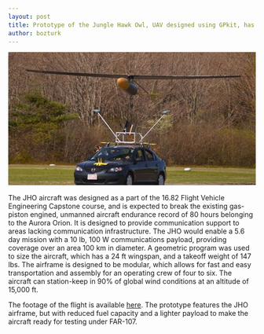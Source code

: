 ```yaml
---
layout: post
title: Prototype of the Jungle Hawk Owl, UAV designed using GPkit, has first flight!
author: bozturk
---
```


<img src="../../public/images/jho_takeoff.jpg" alt="jho_takeoff" style="width: 700px;"/>

The JHO aircraft was designed as a part of the 16.82 Flight Vehicle Engineering Capstone course, and is expected to break the existing gas-piston engined, unmanned aircraft endurance record of 80 hours belonging to the Aurora Orion. It is designed to provide communication support to areas lacking communication infrastructure. The JHO would enable a 5.6 day mission with a 10 lb, 100 W communications payload, providing coverage over an area 100 km in diameter. A geometric program was used to size the aircraft, which has a 24 ft wingspan, and a takeoff weight of 147 lbs. The airframe is designed to be modular, which allows for fast and easy transportation and assembly for an operating crew of four to six. The aircraft can station-keep in 90\% of global wind conditions at an altitude of 15,000 ft.

The footage of the flight is available [here](https://www.youtube.com/watch?v=bySwWGixgmA&feature=share). The prototype features the JHO airframe, but with reduced fuel capacity and a lighter payload to make the aircraft ready for testing under FAR-107. 

